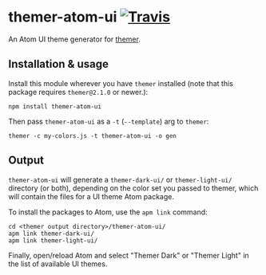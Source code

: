 # themer-atom-ui [![Travis](https://img.shields.io/travis/mjswensen/themer-atom-ui.svg)](https://travis-ci.org/mjswensen/themer-atom-ui)

An Atom UI theme generator for [themer](https://github.com/mjswensen/themer).

## Installation & usage

Install this module wherever you have `themer` installed (note that this package requires `themer@2.1.0` or newer.):

    npm install themer-atom-ui

Then pass `themer-atom-ui` as a `-t` (`--template`) arg to `themer`:

    themer -c my-colors.js -t themer-atom-ui -o gen

## Output

`themer-atom-ui` will generate a `themer-dark-ui/` or `themer-light-ui/` directory (or both), depending on the color set you passed to themer, which will contain the files for a UI theme Atom package.

To install the packages to Atom, use the `apm link` command:

    cd <themer output directory>/themer-atom-ui/
    apm link themer-dark-ui/
    apm link themer-light-ui/

Finally, open/reload Atom and select "Themer Dark" or "Themer Light" in the list of available UI themes.
